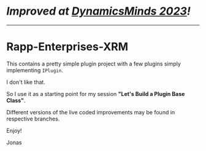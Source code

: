 # *Improved at [DynamicsMinds 2023](https://dynamicsminds.com)!*

---

# Rapp-Enterprises-XRM

This contains a pretty simple plugin project with a few plugins simply implementing `IPlugin`.

I don't like that.

So I use it as a starting point for my session **"Let's Build a Plugin Base Class"**.

Different versions of the live coded improvements may be found in respective branches.

Enjoy!

Jonas
